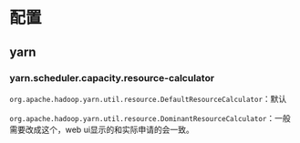 # 配置

## yarn

### yarn.scheduler.capacity.resource-calculator

`org.apache.hadoop.yarn.util.resource.DefaultResourceCalculator`：默认

`org.apache.hadoop.yarn.util.resource.DominantResourceCalculator`：一般需要改成这个，web ui显示的和实际申请的会一致。

